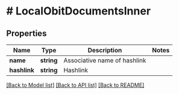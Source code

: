 # # LocalObitDocumentsInner

## Properties

Name | Type | Description | Notes
------------ | ------------- | ------------- | -------------
**name** | **string** | Associative name of hashlink |
**hashlink** | **string** | Hashlink |

[[Back to Model list]](../../README.md#models) [[Back to API list]](../../README.md#endpoints) [[Back to README]](../../README.md)
